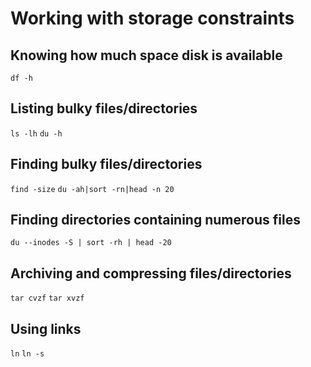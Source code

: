 ---
---

# Working with storage constraints

## Knowing how much space disk is available

`df -h`


## Listing bulky files/directories

`ls -lh`
`du -h`


## Finding bulky files/directories

`find -size`
`du -ah|sort -rn|head -n 20`


## Finding directories containing numerous files

`du --inodes -S | sort -rh | head -20`


## Archiving and compressing files/directories

`tar cvzf`
`tar xvzf`


## Using links

`ln`
`ln -s`

